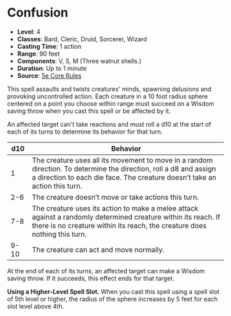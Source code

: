 # Confusion

- **Level**: 4
- **Classes**: Bard, Cleric, Druid, Sorcerer, Wizard
- **Casting Time**: 1 action
- **Range**: 90 feet
- **Components**: V, S, M (Three walnut shells.)
- **Duration**: Up to 1 minute
- **Source**: [5e Core Rules](http://dnd.wizards.com/articles/features/systems-reference-document-srd)

This spell assaults and twists creatures' minds, spawning delusions and provoking uncontrolled action. Each creature in a 10 foot radius sphere centered on a point you choose within range must succeed on a Wisdom saving throw when you cast this spell or be affected by it.

An affected target can't take reactions and must roll a d10 at the start of each of its turns to determine its behavior for that turn.

| d10 | Behavior |
|---|---|
| 1 | The creature uses all its movement to move in a random direction. To determine the direction, roll a d8 and assign a direction to each die face. The creature doesn’t take an action this turn. |
| 2-6 | The creature doesn’t move or take actions this turn. |
| 7-8 | The creature uses its action to make a melee attack against a randomly determined creature within its reach. If there is no creature within its reach, the creature does nothing this turn. |
| 9-10 | The creature can act and move normally. |

At the end of each of its turns, an affected target can make a Wisdom saving throw. If it succeeds, this effect ends for that target.

**Using a Higher-Level Spell Slot.** When you cast this spell using a spell slot of 5th level or higher, the radius of the sphere increases by 5 feet for each slot level above 4th.
